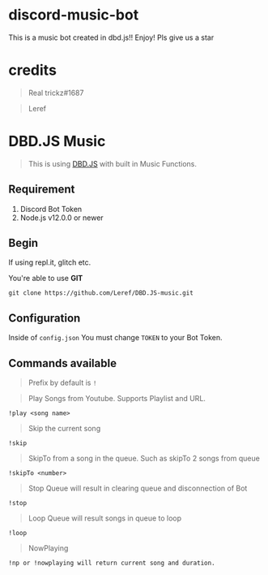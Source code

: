# discord-music-bot
This is a music bot created in dbd.js!! Enjoy! Pls give us a star

# credits
> Real trickz#1687

> Leref

# DBD.JS Music 

> This is using [DBD.JS](https://dbd.js.org) with built in Music Functions. 

## Requirement 

1. Discord Bot Token 
2. Node.js v12.0.0 or newer 

## Begin

If using repl.it, glitch etc.

You're able to use **GIT**

```
git clone https://github.com/Leref/DBD.JS-music.git
```

## Configuration 

Inside of `config.json` You must change `TOKEN` to your Bot Token.

## Commands available 

> Prefix by default is `!`

> Play Songs from Youtube. Supports Playlist and URL.

`!play <song name>`

> Skip the current song

`!skip`

> SkipTo from a song in the queue. Such as skipTo 2 songs from queue

`!skipTo <number>`

> Stop Queue will result in clearing queue and disconnection of Bot

`!stop`

> Loop Queue will result songs in queue to loop

`!loop`

> NowPlaying

`!np or !nowplaying will return current song and duration.`

